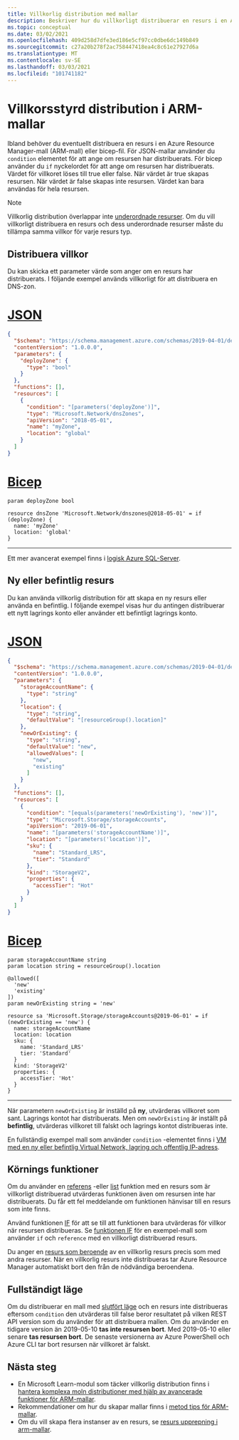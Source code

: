 ```yaml
---
title: Villkorlig distribution med mallar
description: Beskriver hur du villkorligt distribuerar en resurs i en Azure Resource Manager-mall (ARM-mall).
ms.topic: conceptual
ms.date: 03/02/2021
ms.openlocfilehash: 409d258d7dfe3ed186e5cf97cc0dbe6dc149b849
ms.sourcegitcommit: c27a20b278f2ac758447418ea4c8c61e27927d6a
ms.translationtype: MT
ms.contentlocale: sv-SE
ms.lasthandoff: 03/03/2021
ms.locfileid: "101741182"
---
```

# <a name="conditional-deployment-in-arm-templates"></a>Villkorsstyrd distribution i ARM-mallar

Ibland behöver du eventuellt distribuera en resurs i en Azure Resource Manager-mall (ARM-mall) eller bicep-fil. För JSON-mallar använder du `condition` elementet för att ange om resursen har distribuerats. För bicep använder du `if` nyckelordet för att ange om resursen har distribuerats. Värdet för villkoret löses till true eller false. När värdet är true skapas resursen. När värdet är false skapas inte resursen. Värdet kan bara användas för hela resursen.

> [!NOTE]
> Villkorlig distribution överlappar inte [underordnade resurser](child-resource-name-type.md). Om du vill villkorligt distribuera en resurs och dess underordnade resurser måste du tillämpa samma villkor för varje resurs typ.

## <a name="deploy-condition"></a>Distribuera villkor

Du kan skicka ett parameter värde som anger om en resurs har distribuerats. I följande exempel används villkorligt för att distribuera en DNS-zon.

# <a name="json"></a>[JSON](#tab/json)

```json
{
  "$schema": "https://schema.management.azure.com/schemas/2019-04-01/deploymentTemplate.json#",
  "contentVersion": "1.0.0.0",
  "parameters": {
    "deployZone": {
      "type": "bool"
    }
  },
  "functions": [],
  "resources": [
    {
      "condition": "[parameters('deployZone')]",
      "type": "Microsoft.Network/dnsZones",
      "apiVersion": "2018-05-01",
      "name": "myZone",
      "location": "global"
    }
  ]
}
```

# <a name="bicep"></a>[Bicep](#tab/bicep)

```bicep
param deployZone bool

resource dnsZone 'Microsoft.Network/dnszones@2018-05-01' = if (deployZone) {
  name: 'myZone'
  location: 'global'
}
```

---

Ett mer avancerat exempel finns i [logisk Azure SQL-Server](https://github.com/Azure/azure-quickstart-templates/tree/master/101-sql-logical-server).

## <a name="new-or-existing-resource"></a>Ny eller befintlig resurs

Du kan använda villkorlig distribution för att skapa en ny resurs eller använda en befintlig. I följande exempel visas hur du antingen distribuerar ett nytt lagrings konto eller använder ett befintligt lagrings konto.

# <a name="json"></a>[JSON](#tab/json)

```json
{
  "$schema": "https://schema.management.azure.com/schemas/2019-04-01/deploymentTemplate.json#",
  "contentVersion": "1.0.0.0",
  "parameters": {
    "storageAccountName": {
      "type": "string"
    },
    "location": {
      "type": "string",
      "defaultValue": "[resourceGroup().location]"
    },
    "newOrExisting": {
      "type": "string",
      "defaultValue": "new",
      "allowedValues": [
        "new",
        "existing"
      ]
    }
  },
  "functions": [],
  "resources": [
    {
      "condition": "[equals(parameters('newOrExisting'), 'new')]",
      "type": "Microsoft.Storage/storageAccounts",
      "apiVersion": "2019-06-01",
      "name": "[parameters('storageAccountName')]",
      "location": "[parameters('location')]",
      "sku": {
        "name": "Standard_LRS",
        "tier": "Standard"
      },
      "kind": "StorageV2",
      "properties": {
        "accessTier": "Hot"
      }
    }
  ]
}
```

# <a name="bicep"></a>[Bicep](#tab/bicep)

```bicep
param storageAccountName string
param location string = resourceGroup().location

@allowed([
  'new'
  'existing'
])
param newOrExisting string = 'new'

resource sa 'Microsoft.Storage/storageAccounts@2019-06-01' = if (newOrExisting == 'new') {
  name: storageAccountName
  location: location
  sku: {
    name: 'Standard_LRS'
    tier: 'Standard'
  }
  kind: 'StorageV2'
  properties: {
    accessTier: 'Hot'
  }
}
```

---

När parametern `newOrExisting` är inställd på **ny**, utvärderas villkoret som sant. Lagrings kontot har distribuerats. Men om `newOrExisting` är inställt på **befintlig**, utvärderas villkoret till falskt och lagrings kontot distribueras inte.

En fullständig exempel mall som använder `condition` -elementet finns i [VM med en ny eller befintlig Virtual Network, lagring och offentlig IP-adress](https://github.com/Azure/azure-quickstart-templates/tree/master/201-vm-new-or-existing-conditions).

## <a name="runtime-functions"></a>Körnings funktioner

Om du använder en [referens](template-functions-resource.md#reference) -eller [list](template-functions-resource.md#list) funktion med en resurs som är villkorligt distribuerad utvärderas funktionen även om resursen inte har distribuerats. Du får ett fel meddelande om funktionen hänvisar till en resurs som inte finns.

Använd funktionen [IF](template-functions-logical.md#if) för att se till att funktionen bara utvärderas för villkor när resursen distribueras. Se [funktionen IF](template-functions-logical.md#if) för en exempel-mall som använder `if` och `reference` med en villkorligt distribuerad resurs.

Du anger en [resurs som beroende](define-resource-dependency.md) av en villkorlig resurs precis som med andra resurser. När en villkorlig resurs inte distribueras tar Azure Resource Manager automatiskt bort den från de nödvändiga beroendena.

## <a name="complete-mode"></a>Fullständigt läge

Om du distribuerar en mall med [slutfört läge](deployment-modes.md) och en resurs inte distribueras eftersom `condition` den utvärderas till false beror resultatet på vilken REST API version som du använder för att distribuera mallen. Om du använder en tidigare version än 2019-05-10 **tas inte resursen bort**. Med 2019-05-10 eller senare **tas resursen bort**. De senaste versionerna av Azure PowerShell och Azure CLI tar bort resursen när villkoret är falskt.

## <a name="next-steps"></a>Nästa steg

* En Microsoft Learn-modul som täcker villkorlig distribution finns i [hantera komplexa moln distributioner med hjälp av avancerade funktioner för ARM-mallar](/learn/modules/manage-deployments-advanced-arm-template-features/).
* Rekommendationer om hur du skapar mallar finns i [metod tips för ARM-mallar](template-best-practices.md).
* Om du vill skapa flera instanser av en resurs, se [resurs upprepning i arm-mallar](copy-resources.md).
